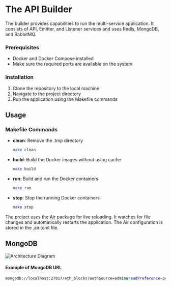 # The API Builder

The builder provides capabilities to run the multi-service application. It consists of API, Emitter, and Listener services and uses Redis, MongoDB, and RabbitMQ.

### Prerequisites

- Docker and Docker Compose installed
- Make sure the required ports are available on the system

### Installation

1. Clone the repository to the local machine
2. Navigate to the project directory
3. Run the application using the Makefile commands

## Usage

### Makefile Commands

- **clean**: Remove the .tmp directory
   ```bash
   make clean

- **build**: Build the Docker images without using cache
   ```bash
   make build

- **run**: Build and run the Docker containers
   ```bash
   make run

- **stop**: Stop the running Docker containers
   ```bash
   make stop
  

The project uses the [Air](https://github.com/cosmtrek/air) package for live reloading. It watches for file changes and automatically restarts the application. The Air configuration is stored in the .air.toml file.


## MongoDB

![Architecture Diagram](./../assets/screenshots/mongo_db_eth_blocks.png)


#### Example of MongoDB URL

   ```bash
mongodb://localhost:27017/eth_blocks?authSource=admin&readPreference=primary&directConnection=true&ssl=false